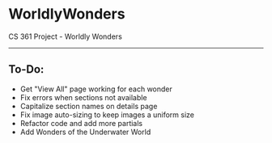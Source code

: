 # WorldlyWonders

CS 361 Project - Worldly Wonders

---

## To-Do:

-   Get "View All" page working for each wonder
-   Fix errors when sections not available
-   Capitalize section names on details page
-   Fix image auto-sizing to keep images a uniform size
-   Refactor code and add more partials
-   Add Wonders of the Underwater World

